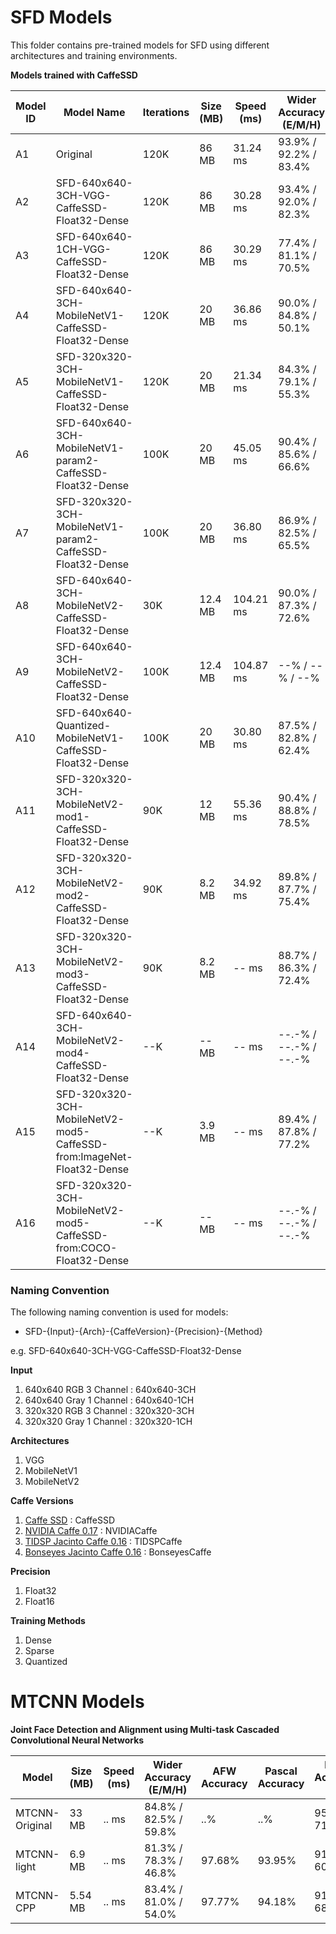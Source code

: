 # SFD Models
This folder contains pre-trained models for SFD using different architectures and training environments.

__Models trained with CaffeSSD__

| Model ID    | Model Name    | Iterations   | Size (MB)   | Speed (ms)  | Wider Accuracy (E/M/H) | AFW Accuracy | Pascal Accuracy | FDDB Accuracy (D/C) | UFDD Accuracy | Download URL | Pretraining (Imagenet) Model |
| ------------- | ------------- | ------------- |-------------|-------------| --------------| ----------------| --------------| --------------| --------------| --------------| --------------|
| A1 | Original                                        | 120K | 86 MB | 31.24 ms | 93.9% / 92.2% / 83.4%| 99.86% | 98.49% | 98.2% / 75.72% | 72.2% | [link](https://drive.google.com/file/d/1CboBIsjcDQ-FC1rMES6IjTl6sYQDoD6u/view) | |
| A2 | SFD-640x640-3CH-VGG-CaffeSSD-Float32-Dense      | 120K | 86 MB | 30.28 ms | 93.4% / 92.0% / 82.3%| 99.45% | 97.71% | 97.8% / 74.99% | 69.9% | [link](https://drive.google.com/drive/u/0/folders/1WbTmDlUst-90lB8NC_KtcE11v49wW7W2) | |
| A3 | SFD-640x640-1CH-VGG-CaffeSSD-Float32-Dense      | 120K | 86 MB | 30.29 ms | 77.4% / 81.1% / 70.5% | 98.93% | 97.24% | 95.9% / 73.5% | 44.9% | [link](https://drive.google.com/open?id=1fudH6TU29F0oOVlIE2trulzCdhmJqJUh) | |
| A4 | SFD-640x640-3CH-MobileNetV1-CaffeSSD-Float32-Dense      | 120K | 20 MB | 36.86 ms | 90.0% / 84.8% / 50.1% | 98.36% | 97.27% | 92.6% / 70.83% | 49.7% | [link](https://drive.google.com/open?id=1ROB_Jfjy5PO9V5Xrr72yxqKVWDxNFUkl) | |
| A5 | SFD-320x320-3CH-MobileNetV1-CaffeSSD-Float32-Dense      | 120K | 20 MB | 21.34 ms | 84.3% / 79.1% / 55.3% | 97.45% | 96.04% | 90.0% / 68.42% | 43.9% | [link](https://drive.google.com/drive/folders/1nrcekK5sLOUL3zVCzBaORwZTKw6mXnxM?usp=sharing) | |
| A6 | SFD-640x640-3CH-MobileNetV1-param2-CaffeSSD-Float32-Dense      | 100K | 20 MB | 45.05 ms | 90.4% / 85.6% / 66.6% | 98.40% | 97.49% | 94.38% / 72.23% | 56.1% | [link](https://drive.google.com/open?id=1bf4Y0zcjmjKcxZttd-atGl3ifJzUIgfD) | |
| A7 | SFD-320x320-3CH-MobileNetV1-param2-CaffeSSD-Float32-Dense      | 100K | 20 MB | 36.80 ms | 86.9% / 82.5% / 65.5% | 98.16% | 96.64% | 92.0% / 70.1% | 51.1% | [link](https://drive.google.com/open?id=1_tmrTB0HYzSq3gFPKUWlfKtHQn6WIWNM) | |
| A8 | SFD-640x640-3CH-MobileNetV2-CaffeSSD-Float32-Dense      | 30K | 12.4 MB | 104.21 ms | 90.0% / 87.3% / 72.6% | 99.21% | 98.15% | 88.50% / 67.46% | 59.3% | [link](https://github.com/bonseyes/SFD/tree/master/models/SFD-640x640-3CH-MobileNetV2-CaffeSSD-Float32-Dense) | |
| A9 | SFD-640x640-3CH-MobileNetV2-CaffeSSD-Float32-Dense      | 100K | 12.4 MB | 104.87 ms | --% / --% / --% | 85.60% | 74.12% | --% / --% | --% | [link](https://github.com/bonseyes/SFD/tree/master/models/SFD-640x640-3CH-MobileNetV2-CaffeSSD-Float32-Dense) | |
| A10 | SFD-640x640-Quantized-MobileNetV1-CaffeSSD-Float32-Dense      | 100K | 20 MB | 30.80 ms | 87.5% / 82.8% / 62.4% | --% | --% | --% / --% | --% | [link](https://drive.google.com/open?id=1MtSQoj09DQFYYhVx7Kh4fp7vLm0Z9JQ9) | |
| A11 | SFD-320x320-3CH-MobileNetV2-mod1-CaffeSSD-Float32-Dense   | 90K | 12 MB | 55.36 ms | 90.4% / 88.8% / 78.5% | 98.93% | 97.0% | 96.3% / 73.6% | 63.1% | [link](https://drive.google.com/drive/folders/1mbs_u8to4bPycUk2coUiXuXb-IduT5EW) | |
| A12 | SFD-320x320-3CH-MobileNetV2-mod2-CaffeSSD-Float32-Dense   | 90K | 8.2 MB | 34.92 ms | 89.8% / 87.7% / 75.4% | 98.73% | 97.08% | 95.4% / 72.5% | 61.9% | [link](https://drive.google.com/drive/folders/1b7Li9CMw-okHEC34XITpP5h8pLYfpgqR?usp=sharing) | [link](https://drive.google.com/file/d/1dGsvKrHK5wC69OiCWMSbYQ97YLDCTeoT/view?usp=sharing) |
| A13 | SFD-320x320-3CH-MobileNetV2-mod3-CaffeSSD-Float32-Dense   | 90K | 8.2 MB | -- ms | 88.7% / 86.3% / 72.4% | --% | --% | --% / --% | --% | -- | |
| A14 | SFD-640x640-3CH-MobileNetV2-mod4-CaffeSSD-Float32-Dense   | --K | -- MB | -- ms | --.-% / --.-% / --.-% | --% | --% | --% / --% | --% | -- | |
| A15 | SFD-320x320-3CH-MobileNetV2-mod5-CaffeSSD-from:ImageNet-Float32-Dense   | --K | 3.9 MB | -- ms | 89.4% / 87.8% / 77.2% | --% | --% | --% / --% | --% | -- | |
| A16 | SFD-320x320-3CH-MobileNetV2-mod5-CaffeSSD-from:COCO-Float32-Dense   | --K | -- MB | -- ms | --.-% / --.-% / --.-% | --% | --% | --% / --% | --% | -- | |

### Naming Convention
The following naming convention is used for models:

+ SFD-{Input}-{Arch}-{CaffeVersion}-{Precision}-{Method}

e.g. SFD-640x640-3CH-VGG-CaffeSSD-Float32-Dense

__Input__
1. 640x640 RGB 3 Channel : 640x640-3CH
2. 640x640 Gray 1 Channel : 640x640-1CH
3. 320x320 RGB 3 Channel : 320x320-3CH
4. 320x320 Gray 1 Channel : 320x320-1CH

__Architectures__
1. VGG
2. MobileNetV1
3. MobileNetV2

__Caffe Versions__
1. [Caffe SSD](https://github.com/weiliu89/caffe/tree/ssd) : CaffeSSD
2. [NVIDIA Caffe 0.17](https://github.com/NVIDIA/caffe) : NVIDIACaffe
3. [TIDSP Jacinto Caffe 0.16](https://github.com/tidsp/caffe-jacinto) : TIDSPCaffe
4. [Bonseyes Jacinto Caffe 0.16](https://github.com/bonseyes/caffe-jacinto) : BonseyesCaffe

__Precision__
1. Float32
2. Float16

__Training Methods__
1. Dense
2. Sparse
3. Quantized

# MTCNN Models

__Joint Face Detection and Alignment using Multi-task Cascaded Convolutional Neural Networks__


|   Model   |  Size (MB)  | Speed (ms) | Wider Accuracy (E/M/H) | AFW Accuracy | Pascal Accuracy |FDDB Accuracy (D/C) |UFDD Accuracy | Download URL |
| ------------- | ------------- | ------------- |-------------|-------------| --------------| ----------------| --------------| --------------| 
| MTCNN-Original | 33 MB   | .. ms | 84.8% / 82.5% / 59.8% | ..% | ..% | 95.05% / 71.37% | ..% | [link](https://kpzhang93.github.io/MTCNN_face_detection_alignment/index.html) |
| MTCNN-light | 6.9 MB   | .. ms | 81.3% / 78.3% / 46.8% | 97.68% | 93.95% | 91.42% / 60.06% | 42.1%| [link](https://github.com/ghimiredhikura/MTCNN-light-face-detection) |
| MTCNN-CPP | 5.54 MB   | .. ms | 83.4% / 81.0% / 54.0% | 97.77% | 94.18% | 91.79% / 68.57% | 42.1%| [link](https://github.com/ghimiredhikura/mtcnn-cpp) |
